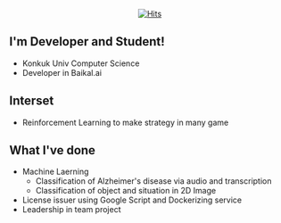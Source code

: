 

<div align=center>
	
  [![Hits](https://hits.seeyoufarm.com/api/count/incr/badge.svg?url=https%3A%2F%2Fgithub.com%2Fnaem1023&count_bg=%233772E7&title_bg=%23525252&icon=&icon_color=%23E7E7E7&title=hits&edge_flat=true)](https://hits.seeyoufarm.com)
	
</div>

## I'm Developer and Student!

- Konkuk Univ Computer Science
- Developer in Baikal.ai

## Interset
- Reinforcement Learning to make strategy in many game
## What I've done
- Machine Laerning 
  - Classification of Alzheimer's disease via audio and transcription
  - Classification of object and situation in 2D Image
- License issuer using Google Script and Dockerizing service
- Leadership in team project